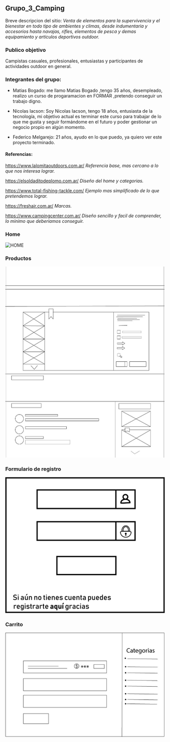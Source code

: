 ## Grupo_3_Camping
Breve descripcion del sitio: _Venta de elementos para la supervivencia y el bienestar en todo tipo de ambientes y climas, desde indumentaria y accesorios hasta navajas, rifles, elementos de pesca y demas equipamiento y artículos deportivos outdoor._
### Publico objetivo
Campistas casuales, profesionales, entusiastas y participantes de actividades outdoor en general.

### Integrantes del grupo:  

- Matias Bogado: me llamo Matias Bogado ,tengo 35 años, desempleado,  realizo un curso de progaramacion en FORMAR ,pretendo conseguir un trabajo digno.

- Nicolas Iacson: Soy Nicolas Iacson, tengo 18 años, entusiasta de la tecnología, mi objetivo actual es terminar este curso para trabajar de lo que me gusta y seguir formándome en el futuro y poder gestionar un negocio propio en algún momento.

- Federico Melgarejo: 21 años, ayudo en lo que puedo, ya quiero ver este proyecto terminado.

#### Referencias:

https://www.lalomitaoutdoors.com.ar/ _Referencia base, mas cercano a lo que nos interesa lograr._

https://elsoldaditodeplomo.com.ar/ _Diseño del home y categorias._

https://www.total-fishing-tackle.com/ _Ejemplo mas simplificado de lo que pretendemos lograr._

https://freshair.com.ar/ _Marcas._

https://www.campingcenter.com.ar/ _Diseño sencillo y facil de comprender, lo minimo que deberiamos conseguir._

### Home
![HOME](./Wireframe/HOME.jpg "Home")

### Productos
![PRODUCTOS](./Wireframe/PRODUCTOS.jpg "Detalles del Producto" )

### Formulario de registro
![USER](./Wireframe/USER.jpg "Formulario de registro" )

### Carrito
![CARRITO](./Wireframe/CARRITO.jpg "Carrito")

